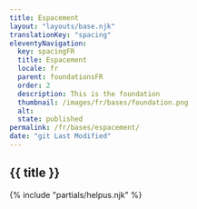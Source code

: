 ```yaml
---
title: Espacement
layout: "layouts/base.njk"
translationKey: "spacing"
eleventyNavigation:
  key: spacingFR
  title: Espacement
  locale: fr
  parent: foundationsFR
  order: 2
  description: This is the foundation
  thumbnail: /images/fr/bases/foundation.png
  alt:
  state: published
permalink: /fr/bases/espacement/
date: "git Last Modified"
---
```


## {{ title }}

{% include "partials/helpus.njk" %}
